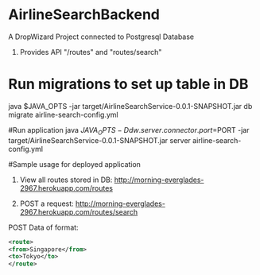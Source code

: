 # AirlineSearchBackend

A DropWizard Project connected to Postgresql Database
1) Provides API "/routes" and "routes/search"

# Run migrations to set up table in DB
java $JAVA_OPTS -jar target/AirlineSearchService-0.0.1-SNAPSHOT.jar db migrate airline-search-config.yml


#Run application
java $JAVA_OPTS -Ddw.server.connector.port=$PORT -jar target/AirlineSearchService-0.0.1-SNAPSHOT.jar server airline-search-config.yml


#Sample usage for deployed application 
1) View all routes stored in DB:
http://morning-everglades-2967.herokuapp.com/routes

2) POST a request:
http://morning-everglades-2967.herokuapp.com/routes/search

POST Data of format:
```xml
<route>
<from>Singapore</from>
<to>Tokyo</to>
</route>
```

